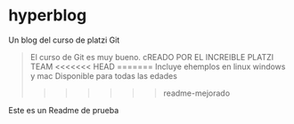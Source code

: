 # hyperblog
Un blog del curso de platzi Git


> El curso de Git es muy bueno.
> cREADO POR EL INCREIBLE PLATZI TEAM
<<<<<<< HEAD
=======
> Incluye ehemplos en linux windows y mac
> Disponible para todas las edades
>>>>>>> readme-mejorado

Este es un Readme de prueba
